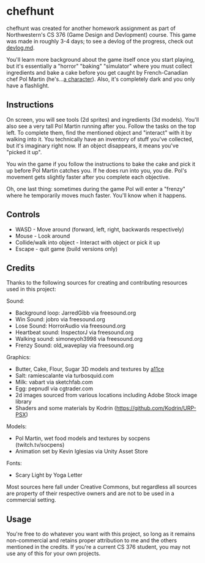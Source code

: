 # chefhunt
chefhunt was created for another homework assignment as part of Northwestern's CS 376 (Game Design and Devlopment) course. This game was made in roughly 3-4 days; to see a devlog of the progress, check out [devlog.md](https://github.com/jackburkhardt/chefhunt/blob/main/devlog.md).

You'll learn more background about the game itself once you start playing, but it's essentially a "horror" "baking" "simulator" where you must collect ingredients and bake a cake before you get caught by French-Canadian chef Pol Martin (he's...[a character](https://twitter.com/oakeymations/status/1319129464438140928)). Also, it's completely dark and you only have a flashlight.


## Instructions

On screen, you will see tools (2d sprites) and ingredients (3d models). You'll also see a very tall Pol Martin running after you. Follow the tasks on the top left. To complete them, find the mentioned object and "interact" with it by walking into it. You technically have an inventory of stuff you've collected, but it's imaginary right now. If an object disappears, it means you've "picked it up".

You win the game if you follow the instructions to bake the cake and pick it up before Pol Martin catches you. 
If he does run into you, you die. Pol's movement gets slightly faster after you complete each objective.

Oh, one last thing: sometimes during the game Pol will enter a "frenzy" where he temporarily moves much faster. You'll know when it happens.

## Controls
- WASD - Move around (forward, left, right, backwards respectively)
- Mouse - Look around
- Collide/walk into object - Interact with object or pick it up
- Escape - quit game (build versions only)

## Credits
Thanks to the following sources for creating and contributing resources used in this project:

Sound:
- Background loop: JarredGibb via freesound.org
- Win Sound: jobro via freesound.org
- Lose Sound: HorrorAudio via freesound.org
- Heartbeat sound: InspectorJ via freesound.org
- Walking sound: simoneyoh3998 via freesound.org
- Frenzy Sound: old_waveplay via freesound.org

Graphics:
- Butter, Cake, Flour, Sugar 3D models and textures by [a11ce](https://github.com/a11ce)
- Salt: ramiescalante via turbosquid.com
- Milk: vabart via sketchfab.com
- Egg: pepnudl via cgtrader.com
- 2d images sourced from various locations including Adobe Stock image library
- Shaders and some materials by Kodrin (https://github.com/Kodrin/URP-PSX)

Models:
- Pol Martin, wet food models and textures by socpens (twitch.tv/socpens)
- Animation set by Kevin Iglesias via Unity Asset Store

Fonts:
- Scary Light by Yoga Letter

Most sources here fall under Creative Commons, but regardless all sources are property of their 
respective owners and are not to be used in a commercial setting.

## Usage
You're free to do whatever you want with this project, so long as it remains non-commercial and retains proper attribution to me and the others mentioned in the credits. If you're a current CS 376 student, you may not use any of this for your own projects.
